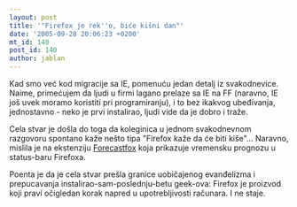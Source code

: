 ```yaml
---
layout: post
title: '"Firefox je rek''o, biće kišni dan"'
date: '2005-09-28 20:06:23 +0200'
mt_id: 140
post_id: 140
author: jablan
---
```

Kad smo već kod migracije sa IE, pomenuću jedan detalj iz svakodnevice. Naime, primećujem da ljudi u firmi lagano prelaze sa IE na FF (naravno, IE još uvek moramo koristiti pri programiranju), i to bez ikakvog ubeđivanja, jednostavno - neko je prvi instalirao, ljudi vide da je dobro i traže.

Cela stvar je došla do toga da koleginica u jednom svakodnevnom razgovoru spontano kaže nešto tipa "Firefox kaže da će biti kiše"... Naravno, mislila je na ekstenziju [Forecastfox](http://forecastfox.mozdev.org/) koja prikazuje vremensku prognozu u status-baru Firefoxa.

Poenta je da je cela stvar prešla granice uobičajenog evanđelizma i prepucavanja instalirao-sam-poslednju-betu geek-ova: Firefox je proizvod koji pravi očigledan korak napred u upotrebljivosti računara. I ne staje.

